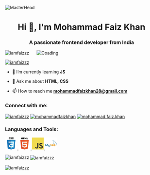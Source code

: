 ![MasterHead](https://images-wixmp-ed30a86b8c4ca887773594c2.wixmp.com/f/3cf06a29-04a0-4466-9f83-ab6b9658149f/dempgi7-520f8d5f-63d4-4453-8822-dbc149ae27f8.gif?token=eyJ0eXAiOiJKV1QiLCJhbGciOiJIUzI1NiJ9.eyJzdWIiOiJ1cm46YXBwOjdlMGQxODg5ODIyNjQzNzNhNWYwZDQxNWVhMGQyNmUwIiwiaXNzIjoidXJuOmFwcDo3ZTBkMTg4OTgyMjY0MzczYTVmMGQ0MTVlYTBkMjZlMCIsIm9iaiI6W1t7InBhdGgiOiJcL2ZcLzNjZjA2YTI5LTA0YTAtNDQ2Ni05ZjgzLWFiNmI5NjU4MTQ5ZlwvZGVtcGdpNy01MjBmOGQ1Zi02M2Q0LTQ0NTMtODgyMi1kYmMxNDlhZTI3ZjguZ2lmIn1dXSwiYXVkIjpbInVybjpzZXJ2aWNlOmZpbGUuZG93bmxvYWQiXX0.TeuN0B5RgPUykYQkZXa8ArTYZ7GlxIpIVJUfQQMWCgM)
<h1 align="center">Hi 👋, I'm Mohammad Faiz Khan</h1>
<h3 align="center">A passionate frontend developer from India</h3>
<img align="right" alt="Coading" width="400" src="https://media2.giphy.com/media/v1.Y2lkPTc5MGI3NjExNmd6aTNtY3E2OGlnMWNma2x2dDB6YmtrdGV6eGkwZWg1aXZ2MTFmZyZlcD12MV9pbnRlcm5hbF9naWZfYnlfaWQmY3Q9Zw/qgQUggAC3Pfv687qPC/giphy.gif">

<p align="left"> <img src="https://komarev.com/ghpvc/?username=iamfaizzz&label=Profile%20views&color=0e75b6&style=flat" alt="iamfaizzz" /> </p>

<p align="left"> <a href="https://twitter.com/iamfaizzz" target="blank"><img src="https://img.shields.io/twitter/follow/iamfaizzz?logo=twitter&style=for-the-badge" alt="iamfaizzz" /></a> </p>

- 🌱 I’m currently learning **JS**

- 💬 Ask me about **HTML, CSS**

- 📫 How to reach me **mohammadfaizkhan28@gmail.com**

<h3 align="left">Connect with me:</h3>
<p align="left">
<a href="https://twitter.com/iamfaizzz" target="blank"><img align="center" src="https://raw.githubusercontent.com/rahuldkjain/github-profile-readme-generator/master/src/images/icons/Social/twitter.svg" alt="iamfaizzz" height="30" width="40" /></a>
<a href="https://linkedin.com/in/mohammadfaizkhan" target="blank"><img align="center" src="https://raw.githubusercontent.com/rahuldkjain/github-profile-readme-generator/master/src/images/icons/Social/linked-in-alt.svg" alt="mohammadfaizkhan" height="30" width="40" /></a>
<a href="https://instagram.com/mohammad.faiz.khan" target="blank"><img align="center" src="https://raw.githubusercontent.com/rahuldkjain/github-profile-readme-generator/master/src/images/icons/Social/instagram.svg" alt="mohammad.faiz.khan" height="30" width="40" /></a>
</p>

<h3 align="left">Languages and Tools:</h3>
<p align="left"> <a href="https://www.w3schools.com/css/" target="_blank" rel="noreferrer"> <img src="https://raw.githubusercontent.com/devicons/devicon/master/icons/css3/css3-original-wordmark.svg" alt="css3" width="40" height="40"/> </a> <a href="https://www.w3.org/html/" target="_blank" rel="noreferrer"> <img src="https://raw.githubusercontent.com/devicons/devicon/master/icons/html5/html5-original-wordmark.svg" alt="html5" width="40" height="40"/> </a> <a href="https://developer.mozilla.org/en-US/docs/Web/JavaScript" target="_blank" rel="noreferrer"> <img src="https://raw.githubusercontent.com/devicons/devicon/master/icons/javascript/javascript-original.svg" alt="javascript" width="40" height="40"/> </a> <a href="https://www.mysql.com/" target="_blank" rel="noreferrer"> <img src="https://raw.githubusercontent.com/devicons/devicon/master/icons/mysql/mysql-original-wordmark.svg" alt="mysql" width="40" height="40"/> </a> </p>

<p><img align="left" src="https://github-readme-stats.vercel.app/api/top-langs?username=iamfaizzz&show_icons=true&locale=en&layout=compact" alt="iamfaizzz" /></p>

<p>&nbsp;<img align="center" src="https://github-readme-stats.vercel.app/api?username=iamfaizzz&show_icons=true&locale=en" alt="iamfaizzz" /></p>

<p><img align="center" src="https://github-readme-streak-stats.herokuapp.com/?user=iamfaizzz&" alt="iamfaizzz" /></p>
